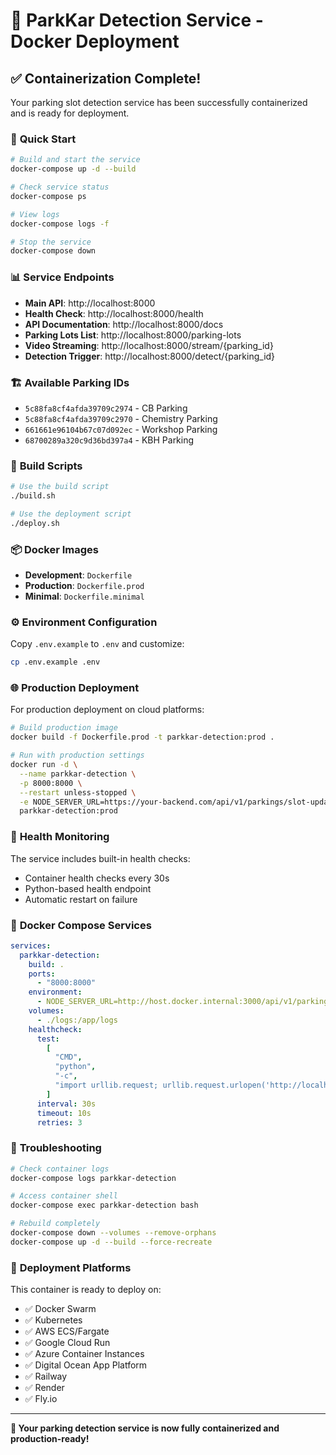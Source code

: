 # 🐳 ParkKar Detection Service - Docker Deployment

## ✅ **Containerization Complete!**

Your parking slot detection service has been successfully containerized and is ready for deployment.

### 🚀 **Quick Start**

```bash
# Build and start the service
docker-compose up -d --build

# Check service status
docker-compose ps

# View logs
docker-compose logs -f

# Stop the service
docker-compose down
```

### 📊 **Service Endpoints**

- **Main API**: http://localhost:8000
- **Health Check**: http://localhost:8000/health
- **API Documentation**: http://localhost:8000/docs
- **Parking Lots List**: http://localhost:8000/parking-lots
- **Video Streaming**: http://localhost:8000/stream/{parking_id}
- **Detection Trigger**: http://localhost:8000/detect/{parking_id}

### 🏗️ **Available Parking IDs**

- `5c88fa8cf4afda39709c2974` - CB Parking
- `5c88fa8cf4afda39709c2970` - Chemistry Parking
- `661661e96104b67c07d092ec` - Workshop Parking
- `68700289a320c9d36bd397a4` - KBH Parking

### 🔧 **Build Scripts**

```bash
# Use the build script
./build.sh

# Use the deployment script
./deploy.sh
```

### 📦 **Docker Images**

- **Development**: `Dockerfile`
- **Production**: `Dockerfile.prod`
- **Minimal**: `Dockerfile.minimal`

### ⚙️ **Environment Configuration**

Copy `.env.example` to `.env` and customize:

```bash
cp .env.example .env
```

### 🌐 **Production Deployment**

For production deployment on cloud platforms:

```bash
# Build production image
docker build -f Dockerfile.prod -t parkkar-detection:prod .

# Run with production settings
docker run -d \
  --name parkkar-detection \
  -p 8000:8000 \
  --restart unless-stopped \
  -e NODE_SERVER_URL=https://your-backend.com/api/v1/parkings/slot-update \
  parkkar-detection:prod
```

### 🏥 **Health Monitoring**

The service includes built-in health checks:

- Container health checks every 30s
- Python-based health endpoint
- Automatic restart on failure

### 📝 **Docker Compose Services**

```yaml
services:
  parkkar-detection:
    build: .
    ports:
      - "8000:8000"
    environment:
      - NODE_SERVER_URL=http://host.docker.internal:3000/api/v1/parkings/slot-update
    volumes:
      - ./logs:/app/logs
    healthcheck:
      test:
        [
          "CMD",
          "python",
          "-c",
          "import urllib.request; urllib.request.urlopen('http://localhost:8000/health', timeout=5)",
        ]
      interval: 30s
      timeout: 10s
      retries: 3
```

### 🐛 **Troubleshooting**

```bash
# Check container logs
docker-compose logs parkkar-detection

# Access container shell
docker-compose exec parkkar-detection bash

# Rebuild completely
docker-compose down --volumes --remove-orphans
docker-compose up -d --build --force-recreate
```

### 🚀 **Deployment Platforms**

This container is ready to deploy on:

- ✅ Docker Swarm
- ✅ Kubernetes
- ✅ AWS ECS/Fargate
- ✅ Google Cloud Run
- ✅ Azure Container Instances
- ✅ Digital Ocean App Platform
- ✅ Railway
- ✅ Render
- ✅ Fly.io

---

**🎉 Your parking detection service is now fully containerized and production-ready!**

